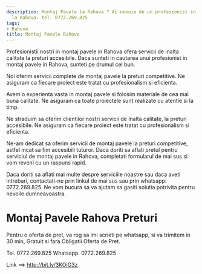```yaml
---
description: Montaj Pavele la Rahova ? Ai nevoie de un profesionist in Montaj Pavele
  la Rahova. tel. 0772.269.825
tags:
- Rahova
title: Montaj Pavele Rahova
---
```



Profesionistii nostri in montaj pavele in Rahova ofera servicii de inalta calitate la preturi accesibile. Daca sunteti in cautarea unui profesionist in montaj pavele in Rahova, sunteti pe drumul cel bun. 

Noi oferim servicii complete de montaj pavele la preturi competitive. Ne asiguram ca fiecare proiect este tratat cu profesionalism si eficienta. 

Avem o experienta vasta in montaj pavele si folosim materiale de cea mai buna calitate. Ne asiguram ca toate proiectele sunt realizate cu atentie si la timp. 

Ne straduim sa oferim clientilor nostri servicii de inalta calitate, la preturi accesibile. Ne asiguram ca fiecare proiect este tratat cu profesionalism si eficienta. 

Ne-am dedicat sa oferim servicii de montaj pavele la preturi competitive, astfel incat sa fim accesibili tuturor. Daca doriti sa aflati pretul pentru serviciul de montaj pavele in Rahova, completati formularul de mai sus si vom reveni cu un raspuns rapid. 

Daca doriti sa aflati mai multe despre serviciile noastre sau daca aveti intrebari, contactati-ne prin linkul de mai sus sau prin whatsapp: 0772.269.825. Ne vom bucura sa va ajutam sa gasiti solutia potrivita pentru nevoile dumneavoastra.

# Montaj Pavele Rahova Preturi
Pentru o oferta de pret, va rog sa imi scrieti pe whatsapp, si va trimitem in 30 min, Gratuit si fara Obligatii Oferta de Pret.

Tel. 0772.269.825
Whatsapp. 0772.269.825

Link ==> http://bit.ly/3KOiG3z